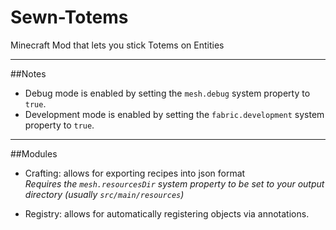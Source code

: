# Sewn-Totems
Minecraft Mod that lets you stick Totems on Entities

---

##Notes

- Debug mode is enabled by setting the `mesh.debug` system property to `true`.
- Development mode is enabled by setting the `fabric.development` system property to `true`.

---

##Modules

- Crafting: allows for exporting recipes into json format<br/>
    *Requires the `mesh.resourcesDir` system property to be set to your output directory (usually `src/main/resources`)*

- Registry: allows for automatically registering objects via annotations.
